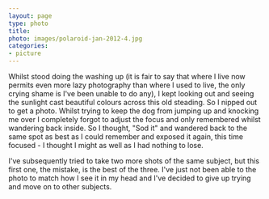 ```yaml
---
layout: page
type: photo
title: 
photo: images/polaroid-jan-2012-4.jpg
categories: 
- picture
---
```

Whilst stood doing the washing up (it is fair to say that where I live now permits even more lazy photography than where I used to live, the only crying shame is I've been unable to do any), I kept looking out and seeing the sunlight cast beautiful colours across this old steading. So I nipped out to get a photo. Whilst trying to keep the dog from jumping up and knocking me over I  completely forgot to adjust the focus and only remembered whilst wandering back inside. So I thought, "Sod it" and wandered back to the same spot as best as I could remember and exposed it again, this time focused - I thought I might as well as I had nothing to lose.

I've subsequently tried to take two more shots of the same subject, but this first one, the mistake, is the best of the three. I've just not been able to the photo to match how I see it in my head and I've decided to give up trying and move on to other subjects.
